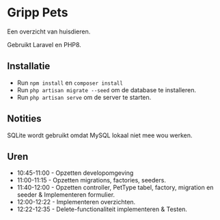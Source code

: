 # Gripp Pets
Een overzicht van huisdieren.

Gebruikt Laravel en PHP8.

## Installatie
- Run `npm install` en `composer install`
- Run `php artisan migrate --seed` om de database te installeren.
- Run `php artisan serve` om de server te starten.

## Notities
SQLite wordt gebruikt omdat MySQL lokaal niet mee wou werken.


## Uren
- 10:45-11:00 - Opzetten developomgeving
- 11:00-11:15 - Opzetten migrations, factories, seeders.
- 11:40-12:00 - Opzetten controller, PetType tabel, factory, migration en seeder & Implementeren formulier.
- 12:00-12:22 - Implementeren overzichten.
- 12:22-12:35 - Delete-functionaliteit implementeren & Testen.

